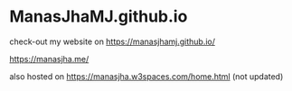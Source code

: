 # ManasJhaMJ.github.io

check-out my website on https://manasjhamj.github.io/

https://manasjha.me/

also hosted on https://manasjha.w3spaces.com/home.html (not updated)
